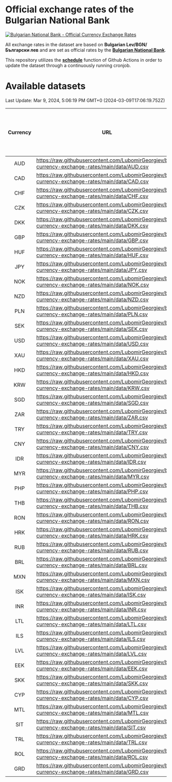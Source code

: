# Official exchange rates of the Bulgarian National Bank

[![Bulgarian National Bank - Official Currency Exchange Rates](https://github.com/LubomirGeorgiev/bnb-currency-exchange-rates/actions/workflows/update-rates.yml/badge.svg?branch=main)](https://github.com/LubomirGeorgiev/bnb-currency-exchange-rates/actions/workflows/update-rates.yml)

All exchange rates in the dataset are based on **Bulgarian Lev/BGN/Български лев** and are set as official rates by the [**Bulgarian National Bank**](https://www.bnb.bg/Statistics/StExternalSector/StExchangeRates/StERForeignCurrencies/index.htm?toLang=_EN).

This repository utilizes the [**schedule**](https://docs.github.com/en/actions/reference/events-that-trigger-workflows) function of Github Actions in order to update the dataset through a continuously running cronjob.

# Available datasets

<!-- START LINKS (DO NOT EVER FU*ING DELETE THIS COMMENT FOR THE LOVE OF YOUR LIFE!!! IF YOU ARE CURIOS HOW IT WORKS, YOU CAN HAVE A LOOK AT ./src/updateReadme.ts) -->

Last Update: Mar 9, 2024, 5:06:19 PM GMT+0 (2024-03-09T17:06:19.752Z)

| Currency | URL                                                                                             | Number of records | Number of missing days that were filled in |
| :------: | ----------------------------------------------------------------------------------------------- | :---------------: | :----------------------------------------: |
|   AUD    | https://raw.githubusercontent.com/LubomirGeorgiev/bnb-currency-exchange-rates/main/data/AUD.csv |       8779        |                    2704                    |
|   CAD    | https://raw.githubusercontent.com/LubomirGeorgiev/bnb-currency-exchange-rates/main/data/CAD.csv |       8779        |                    2704                    |
|   CHF    | https://raw.githubusercontent.com/LubomirGeorgiev/bnb-currency-exchange-rates/main/data/CHF.csv |       8779        |                    2704                    |
|   CZK    | https://raw.githubusercontent.com/LubomirGeorgiev/bnb-currency-exchange-rates/main/data/CZK.csv |       8779        |                    2704                    |
|   DKK    | https://raw.githubusercontent.com/LubomirGeorgiev/bnb-currency-exchange-rates/main/data/DKK.csv |       8779        |                    2704                    |
|   GBP    | https://raw.githubusercontent.com/LubomirGeorgiev/bnb-currency-exchange-rates/main/data/GBP.csv |       8779        |                    2704                    |
|   HUF    | https://raw.githubusercontent.com/LubomirGeorgiev/bnb-currency-exchange-rates/main/data/HUF.csv |       8779        |                    2704                    |
|   JPY    | https://raw.githubusercontent.com/LubomirGeorgiev/bnb-currency-exchange-rates/main/data/JPY.csv |       8779        |                    2704                    |
|   NOK    | https://raw.githubusercontent.com/LubomirGeorgiev/bnb-currency-exchange-rates/main/data/NOK.csv |       8779        |                    2704                    |
|   NZD    | https://raw.githubusercontent.com/LubomirGeorgiev/bnb-currency-exchange-rates/main/data/NZD.csv |       8779        |                    2704                    |
|   PLN    | https://raw.githubusercontent.com/LubomirGeorgiev/bnb-currency-exchange-rates/main/data/PLN.csv |       8779        |                    2704                    |
|   SEK    | https://raw.githubusercontent.com/LubomirGeorgiev/bnb-currency-exchange-rates/main/data/SEK.csv |       8779        |                    2704                    |
|   USD    | https://raw.githubusercontent.com/LubomirGeorgiev/bnb-currency-exchange-rates/main/data/USD.csv |       8779        |                    2704                    |
|   XAU    | https://raw.githubusercontent.com/LubomirGeorgiev/bnb-currency-exchange-rates/main/data/XAU.csv |       8778        |                    2705                    |
|   HKD    | https://raw.githubusercontent.com/LubomirGeorgiev/bnb-currency-exchange-rates/main/data/HKD.csv |       8477        |                    2613                    |
|   KRW    | https://raw.githubusercontent.com/LubomirGeorgiev/bnb-currency-exchange-rates/main/data/KRW.csv |       8477        |                    2613                    |
|   SGD    | https://raw.githubusercontent.com/LubomirGeorgiev/bnb-currency-exchange-rates/main/data/SGD.csv |       8477        |                    2613                    |
|   ZAR    | https://raw.githubusercontent.com/LubomirGeorgiev/bnb-currency-exchange-rates/main/data/ZAR.csv |       8477        |                    2613                    |
|   TRY    | https://raw.githubusercontent.com/LubomirGeorgiev/bnb-currency-exchange-rates/main/data/TRY.csv |       6967        |                    2151                    |
|   CNY    | https://raw.githubusercontent.com/LubomirGeorgiev/bnb-currency-exchange-rates/main/data/CNY.csv |       6847        |                    2115                    |
|   IDR    | https://raw.githubusercontent.com/LubomirGeorgiev/bnb-currency-exchange-rates/main/data/IDR.csv |       6847        |                    2115                    |
|   MYR    | https://raw.githubusercontent.com/LubomirGeorgiev/bnb-currency-exchange-rates/main/data/MYR.csv |       6847        |                    2115                    |
|   PHP    | https://raw.githubusercontent.com/LubomirGeorgiev/bnb-currency-exchange-rates/main/data/PHP.csv |       6847        |                    2115                    |
|   THB    | https://raw.githubusercontent.com/LubomirGeorgiev/bnb-currency-exchange-rates/main/data/THB.csv |       6847        |                    2115                    |
|   RON    | https://raw.githubusercontent.com/LubomirGeorgiev/bnb-currency-exchange-rates/main/data/RON.csv |       6788        |                    2097                    |
|   HRK    | https://raw.githubusercontent.com/LubomirGeorgiev/bnb-currency-exchange-rates/main/data/HRK.csv |       6413        |                    1977                    |
|   RUB    | https://raw.githubusercontent.com/LubomirGeorgiev/bnb-currency-exchange-rates/main/data/RUB.csv |       6111        |                    1882                    |
|   BRL    | https://raw.githubusercontent.com/LubomirGeorgiev/bnb-currency-exchange-rates/main/data/BRL.csv |       5877        |                    1818                    |
|   MXN    | https://raw.githubusercontent.com/LubomirGeorgiev/bnb-currency-exchange-rates/main/data/MXN.csv |       5877        |                    1818                    |
|   ISK    | https://raw.githubusercontent.com/LubomirGeorgiev/bnb-currency-exchange-rates/main/data/ISK.csv |       5786        |                    1789                    |
|   INR    | https://raw.githubusercontent.com/LubomirGeorgiev/bnb-currency-exchange-rates/main/data/INR.csv |       5510        |                    1704                    |
|   LTL    | https://raw.githubusercontent.com/LubomirGeorgiev/bnb-currency-exchange-rates/main/data/LTL.csv |       5135        |                    1564                    |
|   ILS    | https://raw.githubusercontent.com/LubomirGeorgiev/bnb-currency-exchange-rates/main/data/ILS.csv |       4785        |                    1484                    |
|   LVL    | https://raw.githubusercontent.com/LubomirGeorgiev/bnb-currency-exchange-rates/main/data/LVL.csv |       4781        |                    1461                    |
|   EEK    | https://raw.githubusercontent.com/LubomirGeorgiev/bnb-currency-exchange-rates/main/data/EEK.csv |       3991        |                    1217                    |
|   SKK    | https://raw.githubusercontent.com/LubomirGeorgiev/bnb-currency-exchange-rates/main/data/SKK.csv |       2962        |                    904                     |
|   CYP    | https://raw.githubusercontent.com/LubomirGeorgiev/bnb-currency-exchange-rates/main/data/CYP.csv |       2898        |                    882                     |
|   MTL    | https://raw.githubusercontent.com/LubomirGeorgiev/bnb-currency-exchange-rates/main/data/MTL.csv |       2596        |                    791                     |
|   SIT    | https://raw.githubusercontent.com/LubomirGeorgiev/bnb-currency-exchange-rates/main/data/SIT.csv |       2534        |                    770                     |
|   TRL    | https://raw.githubusercontent.com/LubomirGeorgiev/bnb-currency-exchange-rates/main/data/TRL.csv |       1810        |                    551                     |
|   ROL    | https://raw.githubusercontent.com/LubomirGeorgiev/bnb-currency-exchange-rates/main/data/ROL.csv |       1689        |                    516                     |
|   GRD    | https://raw.githubusercontent.com/LubomirGeorgiev/bnb-currency-exchange-rates/main/data/GRD.csv |        361        |                    109                     |

<!-- END LINKS (DO NOT EVER FU*ING DELETE THIS COMMENT FOR THE LOVE OF YOUR LIFE!!! IF YOU ARE CURIOS HOW IT WORKS, YOU CAN HAVE A LOOK AT ./src/updateReadme.ts) -->
